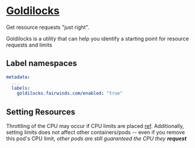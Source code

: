 # [Goldilocks](https://github.com/FairwindsOps/goldilocks)

Get resource requests "just right".

Goldilocks is a utility that can help you identify a starting point for resource requests and limits

## Label namespaces

```yaml
metadata:
  ...
  labels:
    goldilocks.fairwinds.com/enabled: "true"
```

## Setting Resources

Throttling of the CPU may occur if CPU limits are placed [ref](https://github.com/robusta-dev/alert-explanations/wiki/CPUThrottlingHigh-(Prometheus-Alert)#why-cpu-throttling-can-occur-despite-low-cpu-usage-permalink).
Additionally, setting limits does not affect other containers/pods -- even if you remove this pod's CPU limit,
_other pods are still guaranteed the CPU they **request**_